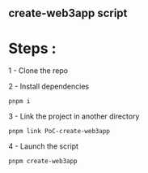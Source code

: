 ## create-web3app script

# Steps : 

1 - Clone the repo


2 - Install dependencies
```
pnpm i  
```

3 - Link the project in another directory

```
pnpm link PoC-create-web3app
```

4 - Launch the script

```
pnpm create-web3app
```